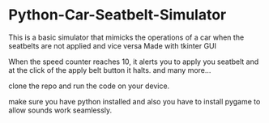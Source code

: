 # Python-Car-Seatbelt-Simulator

This is a basic simulator that mimicks the operations of a car when the seatbelts are not applied and vice versa
Made with tkinter GUI

When the speed counter reaches 10, it alerts you to apply you seatbelt and at the click of the apply belt button it halts.
and many more...

clone the repo and run the code on your device.

make sure you have python installed and also you have to install pygame to allow sounds work seamlessly.
